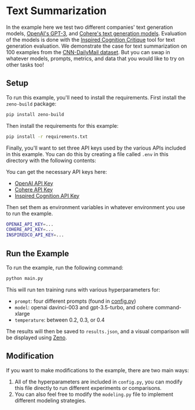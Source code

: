# Text Summarization

In the example here we test two different companies' text generation models,
[OpenAI's GPT-3](https://openai.com/blog/gpt-3-apps/), and
[Cohere's text generation models](https://cohere.ai/generate). Evaluation of
the models is done with the
[Inspired Cognition Critique](https://docs.inspiredco.ai/critique/)
tool for text generation evaluation. We demonstrate the case for text summarization
on 100 examples from the
[CNN-DailyMail dataset](https://huggingface.co/datasets/cnn_dailymail). But you can
swap in whatever models, prompts, metrics, and data that you would like to try on
other tasks too!

## Setup

To run this example, you'll need to install the requirements.
First install the `zeno-build` package:

```bash
pip install zeno-build
```

Then install the requirements for this example:

```bash
pip install -r requirements.txt
```

Finally, you'll want to set three API keys used by the various APIs
included in this example. You can do this by creating a file called
`.env` in this directory with the following contents:

You can get the necessary API keys here:

* [OpenAI API Key](https://openai.com/blog/openai-api/)
* [Cohere API Key](https://cohere.ai/)
* [Inspired Cognition API Key](https://dashboard.inspiredco.ai)

Then set them as environment variables in whatever environment you use to
run the example.

```bash
OPENAI_API_KEY=...
COHERE_API_KEY=...
INSPIREDCO_API_KEY=...
```

## Run the Example

To run the example, run the following command:

```bash
python main.py
```

This will run ten training runs with various hyperparameters for:

* `prompt`: four different prompts (found in [config.py](config.py))
* `model`: openai davinci-003 and gpt-3.5-turbo, and cohere command-xlarge
* `temperature`: between 0.2, 0.3, or 0.4

The results will then be saved to `results.json`, and a visual
comparison will be displayed using [Zeno](https://zenoml.com/).

## Modification

If you want to make modifications to the example, there are two main ways:

1. All of the hyperparameters are included in `config.py`, you can modify this
   file directly to run different experiments or comparisons.
2. You can also feel free to modify the `modeling.py` file to implement different
   modeling strategies.
